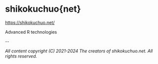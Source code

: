 # shikokuchuo{net}

https://shikokuchuo.net/

Advanced R technologies

--

*All content copyright (C) 2021-2024 The creators of shikokuchuo.net. All rights reserved.*
